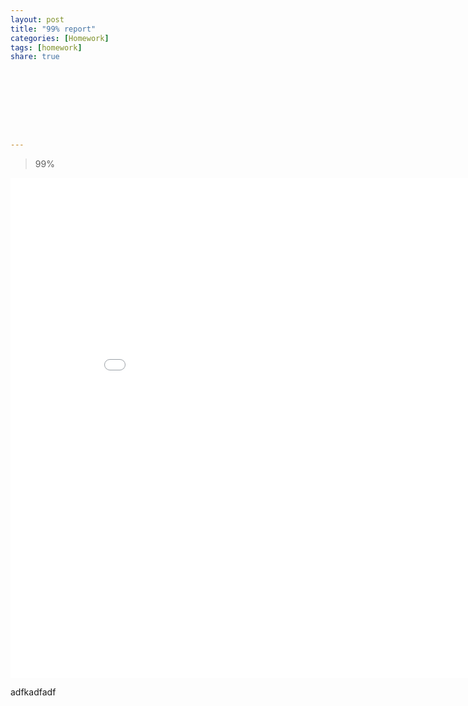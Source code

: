 ```yaml
---
layout: post
title: "99% report"
categories: [Homework]
tags: [homework]
share: true









---
```



> 99%

<iframe width="900" height="800" frameborder="0" scrolling="no" src="//plot.ly/~NaLiu/30.embed"></iframe>



adfkadfadf
